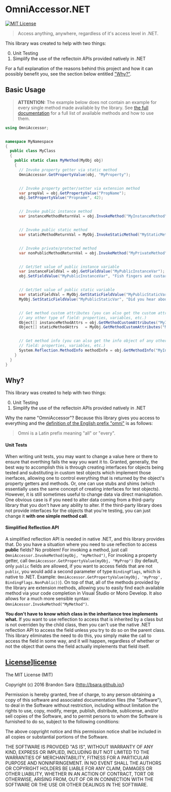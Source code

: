 # OmniAccessor.NET

[![MIT License](https://img.shields.io/badge/license-MIT-blue.svg?style=flat-square)][license]


> Access anything, anywhere, regardless of it's access level in .NET.


This library was created to help with two things:

0. Unit Testing
0. Simplify the use of the reflectoin APIs provided natively in .NET

For a full explanation of the reasons behind this project and how it can possibly benefit
you, see the section below entitled ["Why?"](https://github.com/bsara/omniaccessor.net#why).



## Basic Usage

> **ATTENTION:** The example below does not contain an example for every single method
made available by the library. See [the full documentation][docs] for a full list of
available methods and how to use them.


```c#
using OmniAccessor;


namespace MyNamespace
{
  public class MyClass
  {
    public static class MyMethod(MyObj obj)
    {
      // Invoke property getter via static method
      OmniAccessor.GetPropertyValue(obj, "MyProperty");


      // Invoke property getter/setter via extension method
      var propVal = obj.GetPropertyValue("PropName");
      obj.SetPropertyValue("Propname", 42);


      // Invoke public instance method
      var instanceMethodReturnVal = obj.InvokeMethod("MyInstanceMethod");


      // Invoke public static method
      var staticMethodReturnVal = MyObj.InvokeStaticMethod("MyStaticMethod");


      // Invoke private/protected method
      var nonPublicMethodReturnVal = obj.InvokeMethod("MyPrivateMethod", System.Reflection.BindingFlags.NonPublic, param0, param1, param2);


      // Get/Set value of public instance variable
      var instanceFieldVal = obj.GetFieldValue("MyPublicInstanceVar");
      obj.SetFieldValue("MyPublicInstanceVar", "Fish fingers and custard!");


      // Get/Set value of public static variable
      var staticFieldVal = MyObj.GetStaticFieldValue("MyPublicStaticVar");
      MyObj.SetStaticFieldValue("MyPublicStaticVar", "Did you hear about Pluto?");


      // Get method custom attributes (you can also get the custom attributes of
      // any other type of field: properties, variables, etc.)
      Object[] instanceMethodAttrs = obj.GetMethodCustomAttributes("MyInstanceMethod");
      Object[] staticMethodAttrs   = MyObj.GetMethodCustomAttributes("MyStaticMethod");


      // Get method info (you can also get the info object of any other type of
      // field: properties, variables, etc.)
      System.Reflection.MethodInfo methodInfo = obj.GetMethodInfo("MyInstanceMethod");
    }
  }
}
```



## Why?

This library was created to help with two things:

0. Unit Testing
0. Simplify the use of the reflectoin APIs provided natively in .NET

Why the name "OmniAccessor"? Because this library gives you access to everything
and the [definition of the English prefix "omni"](https://en.wikipedia.org/wiki/Omni)
is as follows:

> Omni is a Latin prefix meaning "all" or "every".


#### Unit Tests

When writing unit tests, you may want to change a value here or there to ensure that
everthing fails the way you want it to. Granted, generally, the best way to
accomplish this is through creating interfaces for objects being tested and
substituting in custom test objects which implement those inerfaces, allowing
one to control everything that is returned by the object's property getters and
methods. Or, one can use stubs and shims (which essentially uses the same concept
of creating interfaces for test objects). However, it is still sometimes useful to
change data via direct maniuplation. One obvious case is if you need to alter data
coming from a third-party library that you don't have any ability to alter. If the
third-party library does not provide interfaces for the objects that you're testing,
you can just change it **with one simple method call**.


#### Simplified Reflection API

A simplified reflection API is needed in native .NET, and this library provides
that. Do you have a situation where you need to use reflection to access **public**
fields? No problem! For invoking a method, just call `OmniAccessor.InvokeMethod(myObj,
"myMethod")`, For invoking a property getter, call `OmniAccessor.GetPropertyValue(myObj,
"MyProp")` (by default, only `public` fields are allowed, if you want to access fields
that are not `public`, you would add a second parameter of type `BindingFlags`, which
is native to .NET. Example: `OmniAccessor.GetPropertyValue(myObj, 'myProp',
BindingFlags.NonPublic))`). On top of that, all of the methods provided by
the library are extension methods, allowing you to easily find each available method
via your code completion in Visual Studio or Mono Develop. It also allows for a much
more sensible syntax: `OmniAcessor.InvokeMethod("MyMethod")`.

**You don't have to know which class in the inheritance tree implements what.** If you
want to use reflection to access that is inherited by a class but is not overriden by
the child class, then you can't use the native .NET reflection API to access the field
unless you try to do so on the parent class. This library eliminates the need to do this,
you simply make the call to access the field in some way, and it will happen, regardless
of whether or not the object that owns the field actually implements that field itself.



## [License]][license]

The MIT License (MIT)

Copyright (c) 2016 Brandon Sara (http://bsara.github.io/)

Permission is hereby granted, free of charge, to any person obtaining a copy
of this software and associated documentation files (the "Software"), to deal
in the Software without restriction, including without limitation the rights
to use, copy, modify, merge, publish, distribute, sublicense, and/or sell
copies of the Software, and to permit persons to whom the Software is
furnished to do so, subject to the following conditions:

The above copyright notice and this permission notice shall be included in
all copies or substantial portions of the Software.

THE SOFTWARE IS PROVIDED "AS IS", WITHOUT WARRANTY OF ANY KIND, EXPRESS OR
IMPLIED, INCLUDING BUT NOT LIMITED TO THE WARRANTIES OF MERCHANTABILITY,
FITNESS FOR A PARTICULAR PURPOSE AND NONINFRINGEMENT. IN NO EVENT SHALL THE
AUTHORS OR COPYRIGHT HOLDERS BE LIABLE FOR ANY CLAIM, DAMAGES OR OTHER
LIABILITY, WHETHER IN AN ACTION OF CONTRACT, TORT OR OTHERWISE, ARISING FROM,
OUT OF OR IN CONNECTION WITH THE SOFTWARE OR THE USE OR OTHER DEALINGS IN
THE SOFTWARE.




[docs]:    http://omni-accessor-net.readthedocs.io/ "OmniAccessor.NET Documentation"
[license]: https://github.com/bsara/omniaccessor.net/blob/master/LICENSE "OmniAccessor.NET License"
